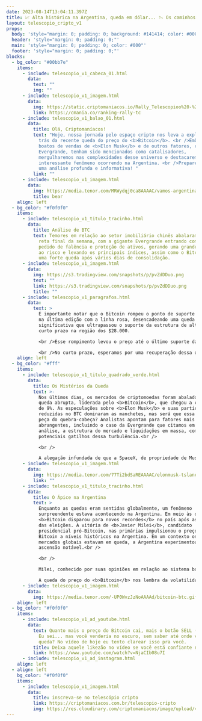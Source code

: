 ```yaml
---
date: 2023-08-14T13:04:11.397Z
title: 📈 Alta histórica na Argentina, queda em dólar... 📉 Os caminhos do BTC
layout: telescopio_cripto_v1
props:
  body: 'style="margin: 0; padding: 0; background: #141414; color: #000"'
  header: 'style="margin: 0; padding: 0;"'
  main: 'style="margin: 0; padding: 0; color: #000"'
  footer: 'style="margin: 0; padding: 0;"'
blocks:
  - bg_color: "#00bb7e"
    items:
      - include: telescopio_v1_cabeca_01.html
        data:
          text: ""
          img: ""
      - include: telescopio_v1_imagem.html
        data:
          img: https://static.criptomaniacos.io/Rally_Telescopioo%20-%20Copia.png
          link: https://cmania.co/ranking-rally-tc
      - include: telescopio_v1_balao_01.html
        data:
          title: Olá, Criptomaníacos!
          text: "Hoje, nossa jornada pelo espaço cripto nos leva a explorar as razões por
            trás da recente queda do preço do <b>Bitcoin</b>. <br />Embora os
            boatos de vendas de <b>Elon Musk</b> e de outros fatores, como a
            Evergrande, tenham sido mencionados como catalisadores,
            mergulharemos nas complexidades desse universo e destacaremos o
            interessante fenômeno ocorrendo na Argentina. <br />Preparem-se para
            uma análise profunda e informativa! "
          link: ""
      - include: telescopio_v1_imagem.html
        data:
          img: https://media.tenor.com/MRWydqj0ca8AAAAC/vamos-argentina.gif
          title: bear
    align: left
  - bg_color: "#f0f0f0"
    items:
      - include: telescopio_v1_titulo_tracinho.html
        data:
          title: Análise de BTC
          text: Temores em relação ao setor imobiliário chinês abalaram os mercados nesta
            reta final da semana, com a gigante Evergrande entrando com um
            pedido de falência e proteção de ativos, gerando uma grande aversão
            ao risco e levando os principais índices, assim como o Bitcoin, a
            uma forte queda após vários dias de consolidação.
      - include: telescopio_v1_imagem.html
        data:
          img: https://s3.tradingview.com/snapshots/p/pvZdDDuo.png
          text: ""
          link: https://s3.tradingview.com/snapshots/p/pvZdDDuo.png
          title: ""
      - include: telescopio_v1_paragrafos.html
        data:
          text: >
            É importante notar que o Bitcoin rompeu o ponto de suporte marcado
            na última edição com a linha rosa, desencadeando uma queda
            significativa que ultrapassou o suporte da estrutura de alta de
            curto prazo na região dos $28.000.

            <br />Esse rompimento levou o preço até o último suporte da estrutura de alta de médio prazo, na região dos $24.800. Podemos considerar esse nível como um novo ponto de gatilho para mais correções. Portanto, é crucial que esse suporte seja mantido para evitar quedas mais acentuadas.

            <br />No curto prazo, esperamos por uma recuperação dessa queda, que poderia levar o Bitcoin novamente próximo ao suporte anterior que foi rompido, na região dos $28.500. Caso esse nível não seja superado, então poderíamos observar a continuação do movimento anterior de baixa. 
    align: left
  - bg_color: "#fff"
    items:
      - include: telescopio_v1_titulo_quadrado_verde.html
        data:
          title: Os Mistérios da Queda
          text: >-
            Nos últimos dias, os mercados de criptomoedas foram abalados por uma
            queda abrupta, liderada pelo <b>Bitcoin</b>, que chegou a cair cerca
            de 9%. As especulações sobre <b>Elon Musk</b> e suas participações
            reduzidas no BTC dominaram as manchetes, mas será que essa é a única
            peça do quebra-cabeça? Analistas apontam para fatores mais
            abrangentes, incluindo o caso da Evergrande que citamos em nossa
            análise, a estrutura do mercado e liquidações em massa, como
            potenciais gatilhos dessa turbulência.<br />

            <br />

            A alegação infundada de que a SpaceX, de propriedade de Musk, vendeu parte de seus Bitcoins causou agitação nos mercados. No entanto, essas acusações carecem de fundamentos sólidos. A SpaceX reduziu o valor contábil de suas participações em Bitcoin, algo comum para otimização fiscal, mas não há confirmação de vendas até o momento. O mercado, portanto, parece estar respondendo a uma combinação de fatores, revelando a complexidade das movimentações do mercado cripto.
      - include: telescopio_v1_imagem.html
        data:
          img: https://media.tenor.com/77Ti2bdSaREAAAAC/elonmusk-tslanew-tesla-hogdexter-elon.gif
          link: ""
      - include: telescopio_v1_titulo_tracinho.html
        data:
          title: O Ápice na Argentina
          text: >
            Enquanto as quedas eram sentidas globalmente, um fenômeno
            surpreendente estava acontecendo na Argentina. Em meio às quedas, o
            <b>Bitcoin disparou para novos recordes</b> no país após as prévias
            das eleições. A vitória de <b>Javier Milei</b>, candidato
            presidencial pró-Bitcoin, nas primárias impulsionou o preço do
            Bitcoin a níveis históricos na Argentina. Em um contexto onde os
            mercados globais estavam em queda, a Argentina experimentou uma
            ascensão notável.<br />

            <br />

            Milei, conhecido por suas opiniões em relação ao sistema bancário e políticas monetárias, pretende abolir o banco central e adotar o dólar americano como moeda do país. Sua vitória nas primárias e seu apoio ao Bitcoin como uma reação contra "golpistas do banco central" ressoaram profundamente no mercado cripto argentino. Esse fenômeno destaca como o ambiente político e econômico pode influenciar drasticamente o comportamento dos investidores em criptomoedas.<br />

            A queda do preço do <b>Bitcoin</b> nos lembra da volatilidade intrínseca desse mercado. A complexidade das relações entre eventos globais, notícias e sentimentos de investidores é fascinante e pode moldar o destino dos ativos digitais. A <b>Argentina</b>, com sua narrativa singular, demonstra como os fatores locais podem desencadear movimentos excepcionais, mesmo em meio a um cenário global turbulento.
      - include: telescopio_v1_imagem.html
        data:
          img: https://media.tenor.com/-UP0WvzJzNoAAAAd/bitcoin-btc.gif
    align: left
  - bg_color: "#f0f0f0"
    items:
      - include: telescopio_v1_ad_youtube.html
        data:
          text: Quanto mais o preço do Bitcoin cai, mais o botão SELL (VENDER) te chama.
            Eu sei... mas você venderia no escuro, sem saber até onde vai essa
            queda? No vídeo de hoje eu tento clarear isso pra você.
          title: Deixa aquele likezão no vídeo se você está confiante no BTC!
          link: https://www.youtube.com/watch?v=NjaCIb08u7I
      - include: telescopio_v1_ad_instagram.html
    align: left
  - align: left
    bg_color: "#f0f0f0"
    items:
      - include: telescopio_v1_imagem.html
        data:
          title: inscreva-se no telescópio cripto
          link: https://criptomaniacos.com.br/telescopio-cripto
          img: https://res.cloudinary.com/criptomaniacos/image/upload/v1662133224/telescopio/inscreva-se-telescopio.png
---
```

